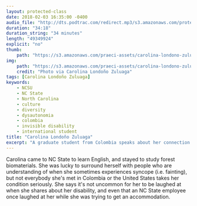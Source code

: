 ```yaml
---
layout: protected-class
date: 2018-02-03 16:35:00 -0400
audio_file: "http://dts.podtrac.com/redirect.mp3/s3.amazonaws.com/protected-class/004%2C+Carolina+Londono+Zuluaga.mp3"
duration: "34:18"
duration_string: "34 minutes"
length: "49349924"
explicit: "no"
thumb:
    path: "https://s3.amazonaws.com/praeci-assets/carolina-londono-zuluaga-thumb.png"
img:
    path: "https://s3.amazonaws.com/praeci-assets/carolina-londono-zuluaga-promo.png"
    credit: "Photo via Carolina Londoño Zuluaga"
tags: [Carolina Londoño Zuluaga]
keywords:
    - NCSU
    - NC State
    - North Carolina
    - culture
    - diversity
    - dysautonomia
    - colombia
    - invisible disability
    - international student
title: "Carolina Londoño Zuluaga"
excerpt: "A graduate student from Colombia speaks about her connection to other international students, an invisible disability she lives with, and why some people she tells write it off"
---
```


Carolina came to NC State to learn English, and stayed to study forest biomaterials. She was lucky to surround herself with people who are understanding of when she sometimes experiences syncope (i.e. fainting), but not everybody she's met in Colombia or the United States takes her condition seriously. She says it's not uncommon for her to be laughed at when she shares about her disability, and even that an NC State employee once laughed at her while she was trying to get an accommodation.